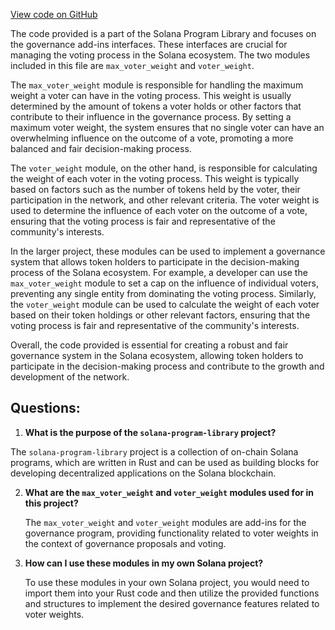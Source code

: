 [View code on GitHub](https://github.com/solana-labs/solana-program-library/governance/program/src/addins/mod.rs)

The code provided is a part of the Solana Program Library and focuses on the governance add-ins interfaces. These interfaces are crucial for managing the voting process in the Solana ecosystem. The two modules included in this file are `max_voter_weight` and `voter_weight`.

The `max_voter_weight` module is responsible for handling the maximum weight a voter can have in the voting process. This weight is usually determined by the amount of tokens a voter holds or other factors that contribute to their influence in the governance process. By setting a maximum voter weight, the system ensures that no single voter can have an overwhelming influence on the outcome of a vote, promoting a more balanced and fair decision-making process.

The `voter_weight` module, on the other hand, is responsible for calculating the weight of each voter in the voting process. This weight is typically based on factors such as the number of tokens held by the voter, their participation in the network, and other relevant criteria. The voter weight is used to determine the influence of each voter on the outcome of a vote, ensuring that the voting process is fair and representative of the community's interests.

In the larger project, these modules can be used to implement a governance system that allows token holders to participate in the decision-making process of the Solana ecosystem. For example, a developer can use the `max_voter_weight` module to set a cap on the influence of individual voters, preventing any single entity from dominating the voting process. Similarly, the `voter_weight` module can be used to calculate the weight of each voter based on their token holdings or other relevant factors, ensuring that the voting process is fair and representative of the community's interests.

Overall, the code provided is essential for creating a robust and fair governance system in the Solana ecosystem, allowing token holders to participate in the decision-making process and contribute to the growth and development of the network.
## Questions: 
 1. **What is the purpose of the `solana-program-library` project?**

   The `solana-program-library` project is a collection of on-chain Solana programs, which are written in Rust and can be used as building blocks for developing decentralized applications on the Solana blockchain.

2. **What are the `max_voter_weight` and `voter_weight` modules used for in this project?**

   The `max_voter_weight` and `voter_weight` modules are add-ins for the governance program, providing functionality related to voter weights in the context of governance proposals and voting.

3. **How can I use these modules in my own Solana project?**

   To use these modules in your own Solana project, you would need to import them into your Rust code and then utilize the provided functions and structures to implement the desired governance features related to voter weights.